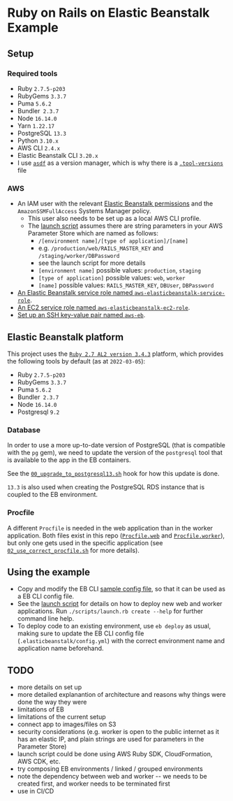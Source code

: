 # Ruby on Rails on Elastic Beanstalk Example

## Setup

### Required tools

- Ruby `2.7.5-p203`
- RubyGems `3.3.7`
- Puma `5.6.2`
- Bundler` 2.3.7`
- Node `16.14.0`
- Yarn `1.22.17`
- PostgreSQL `13.3`
- Python `3.10.x`
- AWS CLI `2.4.x`
- Elastic Beanstalk CLI `3.20.x`
- I use [`asdf`](https://github.com/asdf-vm/asdf) as a version manager, which is why there is a [`.tool-versions`](.tool-versions) file

### AWS

- An IAM user with the relevant [Elastic Beanstalk permissions](https://docs.aws.amazon.com/elasticbeanstalk/latest/dg/AWSHowTo.iam.managed-policies.html) and the `AmazonSSMFullAccess` Systems Manager policy.
  - This user also needs to be set up as a local AWS CLI profile.
  - The [launch script](scripts/launch.rb) assumes there are string parameters in your AWS Parameter Store which are named as follows:
    - `/[environment name]/[type of application]/[name]`
    - e.g. `/production/web/RAILS_MASTER_KEY` and `/staging/worker/DBPassword`
    - see the launch script for more details
    - `[environment name]` possible values: `production`, `staging`
    - `[type of application]` possible values: `web`, `worker`
    - `[name]` possible values: `RAILS_MASTER_KEY`, `DBUser`, `DBPassword`
- [An Elastic Beanstalk service role named `aws-elasticbeanstalk-service-role`](https://docs.aws.amazon.com/elasticbeanstalk/latest/dg/iam-servicerole.html).
- [An EC2 service role named `aws-elasticbeanstalk-ec2-role`](https://docs.aws.amazon.com/elasticbeanstalk/latest/dg/iam-instanceprofile.html).
- [Set up an SSH key-value pair named `aws-eb`](https://docs.aws.amazon.com/elasticbeanstalk/latest/dg/eb3-ssh.html).

## Elastic Beanstalk platform

This project uses the [`Ruby 2.7 AL2 version 3.4.3`](https://docs.aws.amazon.com/elasticbeanstalk/latest/platforms/platform-history-ruby.html) platform, which provides the following tools by default (as at `2022-03-05`):

- Ruby `2.7.5-p203`
- RubyGems `3.3.7`
- Puma `5.6.2`
- Bundler` 2.3.7`
- Node `16.14.0`
- Postgresql `9.2`

### Database

In order to use a more up-to-date version of PostgreSQL (that is compatible with the `pg` gem), we need to update the version of the `postgresql` tool that is available to the app in the EB containers.

See the [`00_upgrade_to_postgresql13.sh`](.platform/hooks/prebuild/00_upgrade_to_postgresql13.sh) hook for how this update is done.

`13.3` is also used when creating the PostgreSQL RDS instance that is coupled to the EB environment.

### Procfile

A different `Procfile` is needed in the web application than in the worker application. Both files exist in this repo ([`Procfile.web`](Procfile.web) and [`Procfile.worker`](Procfile.worker)), but only one gets used in the specific application (see [`02_use_correct_procfile.sh`](.platform/hooks/prebuild/02_use_correct_procfile.sh) for more details).

## Using the example

- Copy and modify the EB CLI [sample config file](.elasticbeanstalk/config.sample.yml), so that it can be used as a EB CLI config file.
- See the [launch script](scripts/launch.rb) for details on how to deploy new web and worker applications. Run `./scripts/launch.rb create --help` for further command line help.
- To deploy code to an existing environment, use `eb deploy` as usual, making sure to update the EB CLI config file (`.elasticbeanstalk/config.yml`) with the correct environment name and application name beforehand.

## TODO

- more details on set up
- more detailed explanantion of architecture and reasons why things were done the way they were
- limitations of EB
- limitations of the current setup
- connect app to images/files on S3
- security considerations (e.g. worker is open to the public internet as it has an elastic IP, and plain strings are used for parameters in the Parameter Store)
- launch script could be done using AWS Ruby SDK, CloudFormation, AWS CDK, etc.
- try composing EB environments / linked / grouped environments
- note the dependency between web and worker -- we needs to be created first, and worker needs to be terminated first
- use in CI/CD
